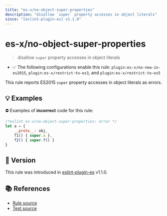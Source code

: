 ```yaml
---
title: "es-x/no-object-super-properties"
description: "disallow `super` property accesses in object literals"
since: "[eslint-plugin-es] v1.1.0"
---
```


# es-x/no-object-super-properties
> disallow `super` property accesses in object literals

- ✅ The following configurations enable this rule: `plugin:es-x/no-new-in-es2015`, `plugin:es-x/restrict-to-es3`, and `plugin:es-x/restrict-to-es5`

This rule reports ES2015 `super` property accesses in object literals as errors.

## 💡 Examples

⛔ Examples of **incorrect** code for this rule:

<eslint-playground type="bad">

```js
/*eslint es-x/no-object-super-properties: error */
let a = {
    __proto__: obj,
    f1() { super.a },
    f2() { super.f() }
}
```

</eslint-playground>

## 🚀 Version

This rule was introduced in [eslint-plugin-es] v1.1.0.

[eslint-plugin-es]: https://github.com/mysticatea/eslint-plugin-es

## 📚 References

- [Rule source](https://github.com/eslint-community/eslint-plugin-es-x/blob/master/lib/rules/no-object-super-properties.js)
- [Test source](https://github.com/eslint-community/eslint-plugin-es-x/blob/master/tests/lib/rules/no-object-super-properties.js)
